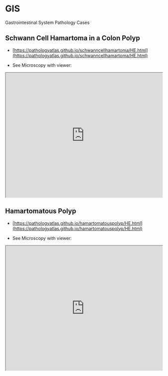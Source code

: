 # GIS
Gastrointestinal System Pathology Cases

## Schwann Cell Hamartoma in a Colon Polyp

- [https://pathologyatlas.github.io/schwanncellhamartoma/HE.html](https://pathologyatlas.github.io/schwanncellhamartoma/HE.html)

- See Microscopy with viewer: 

<iframe src="https://pathologyatlas.github.io/schwanncellhamartoma/HE.html" width="100%" height="400px"></iframe>


## Hamartomatous Polyp

- [https://pathologyatlas.github.io/hamartomatouspolyp/HE.html](https://pathologyatlas.github.io/hamartomatouspolyp/HE.html)

- See Microscopy with viewer: 

<iframe src="https://pathologyatlas.github.io/hamartomatouspolyp/HE.html" width="100%" height="400px"></iframe>

